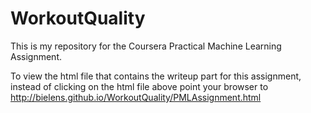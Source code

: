 # WorkoutQuality
This is my repository for the Coursera Practical Machine Learning Assignment.

To view the html file that contains the writeup part for this assignment, instead of clicking on the html file above point your browser to
<a href="http://bielens.github.io/WorkoutQuality/PMLAssignment.html" title="Markdown Project Page">http://bielens.github.io/WorkoutQuality/PMLAssignment.html</a>
